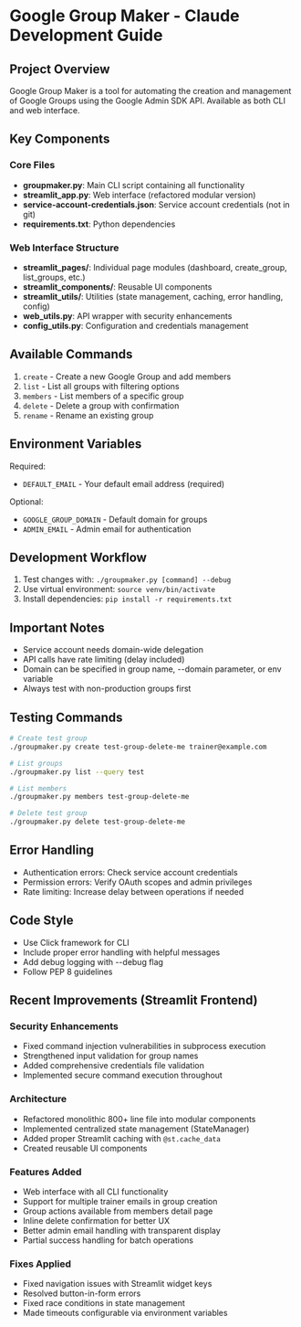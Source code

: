 # Google Group Maker - Claude Development Guide

## Project Overview
Google Group Maker is a tool for automating the creation and management of Google Groups using the Google Admin SDK API. Available as both CLI and web interface.

## Key Components

### Core Files
- **groupmaker.py**: Main CLI script containing all functionality
- **streamlit_app.py**: Web interface (refactored modular version)
- **service-account-credentials.json**: Service account credentials (not in git)
- **requirements.txt**: Python dependencies

### Web Interface Structure
- **streamlit_pages/**: Individual page modules (dashboard, create_group, list_groups, etc.)
- **streamlit_components/**: Reusable UI components
- **streamlit_utils/**: Utilities (state management, caching, error handling, config)
- **web_utils.py**: API wrapper with security enhancements
- **config_utils.py**: Configuration and credentials management

## Available Commands
1. `create` - Create a new Google Group and add members
2. `list` - List all groups with filtering options
3. `members` - List members of a specific group
4. `delete` - Delete a group with confirmation
5. `rename` - Rename an existing group

## Environment Variables
Required:
- `DEFAULT_EMAIL` - Your default email address (required)

Optional:
- `GOOGLE_GROUP_DOMAIN` - Default domain for groups
- `ADMIN_EMAIL` - Admin email for authentication

## Development Workflow
1. Test changes with: `./groupmaker.py [command] --debug`
2. Use virtual environment: `source venv/bin/activate`
3. Install dependencies: `pip install -r requirements.txt`

## Important Notes
- Service account needs domain-wide delegation
- API calls have rate limiting (delay included)
- Domain can be specified in group name, --domain parameter, or env variable
- Always test with non-production groups first

## Testing Commands
```bash
# Create test group
./groupmaker.py create test-group-delete-me trainer@example.com

# List groups
./groupmaker.py list --query test

# List members
./groupmaker.py members test-group-delete-me

# Delete test group
./groupmaker.py delete test-group-delete-me
```

## Error Handling
- Authentication errors: Check service account credentials
- Permission errors: Verify OAuth scopes and admin privileges
- Rate limiting: Increase delay between operations if needed

## Code Style
- Use Click framework for CLI
- Include proper error handling with helpful messages
- Add debug logging with --debug flag
- Follow PEP 8 guidelines

## Recent Improvements (Streamlit Frontend)

### Security Enhancements
- Fixed command injection vulnerabilities in subprocess execution
- Strengthened input validation for group names
- Added comprehensive credentials file validation
- Implemented secure command execution throughout

### Architecture
- Refactored monolithic 800+ line file into modular components
- Implemented centralized state management (StateManager)
- Added proper Streamlit caching with `@st.cache_data`
- Created reusable UI components

### Features Added
- Web interface with all CLI functionality
- Support for multiple trainer emails in group creation
- Group actions available from members detail page
- Inline delete confirmation for better UX
- Better admin email handling with transparent display
- Partial success handling for batch operations

### Fixes Applied
- Fixed navigation issues with Streamlit widget keys
- Resolved button-in-form errors
- Fixed race conditions in state management
- Made timeouts configurable via environment variables